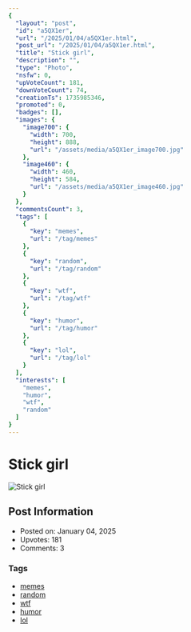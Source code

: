 ```yaml
---
{
  "layout": "post",
  "id": "a5QX1er",
  "url": "/2025/01/04/a5QX1er.html",
  "post_url": "/2025/01/04/a5QX1er.html",
  "title": "Stick girl",
  "description": "",
  "type": "Photo",
  "nsfw": 0,
  "upVoteCount": 181,
  "downVoteCount": 74,
  "creationTs": 1735985346,
  "promoted": 0,
  "badges": [],
  "images": {
    "image700": {
      "width": 700,
      "height": 888,
      "url": "/assets/media/a5QX1er_image700.jpg"
    },
    "image460": {
      "width": 460,
      "height": 584,
      "url": "/assets/media/a5QX1er_image460.jpg"
    }
  },
  "commentsCount": 3,
  "tags": [
    {
      "key": "memes",
      "url": "/tag/memes"
    },
    {
      "key": "random",
      "url": "/tag/random"
    },
    {
      "key": "wtf",
      "url": "/tag/wtf"
    },
    {
      "key": "humor",
      "url": "/tag/humor"
    },
    {
      "key": "lol",
      "url": "/tag/lol"
    }
  ],
  "interests": [
    "memes",
    "humor",
    "wtf",
    "random"
  ]
}
---
```


# Stick girl

![Stick girl](/assets/media/a5QX1er_image700.jpg)

## Post Information

- Posted on: January 04, 2025
- Upvotes: 181
- Comments: 3

### Tags

- [memes](/tag/memes)
- [random](/tag/random)
- [wtf](/tag/wtf)
- [humor](/tag/humor)
- [lol](/tag/lol)
